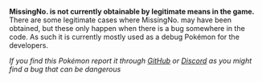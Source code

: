 **MissingNo. is not currently obtainable by legitimate means in the game.**
There are some legitimate cases where MissingNo. may have been obtained, but these only happen when there is a bug somewhere in the code.
As such it is currently mostly used as a debug Pokémon for the developers.

*If you find this Pokémon report it through [GitHub](https://github.com/pokeclicker/pokeclicker) or [Discord](https://discord.gg/a6DFe4p) as you might find a bug that can be dangerous*